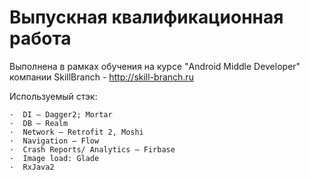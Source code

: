 # Выпускная квалификационная работа

Выполнена в рамках обучения на курсе "Android Middle Developer" компании SkillBranch - http://skill-branch.ru

Используемый стэк:
````
·  DI – Dagger2; Mortar
·  DB – Realm
·  Network – Retrofit 2, Moshi
·  Navigation – Flow
·  Crash Reports/ Analytics – Firbase
·  Image load: Glade
·  RxJava2
````

